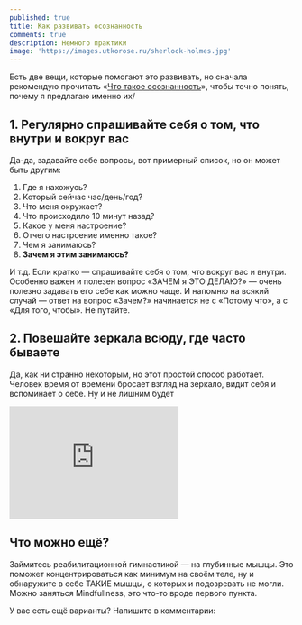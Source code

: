 ```yaml
---
published: true
title: Как развивать осознанность
comments: true
description: Немного практики
image: 'https://images.utkorose.ru/sherlock-holmes.jpg'
---
```

Есть две вещи, которые помогают это развивать, но сначала рекомендую прочитать «[Что такое осознанность](/awareness)», чтобы точно понять, почему я предлагаю именно их/

## 1. Регулярно спрашивайте себя о том, что внутри и вокруг вас

Да-да, задавайте себе вопросы, вот примерный список, но он может быть другим:

1. Где я нахожусь?
1. Который сейчас час/день/год?
1. Что меня окружает?
1. Что происходило 10 минут назад?
1. Какое у меня настроение?
1. Отчего настроение именно такое?
1. Чем я занимаюсь?
1. **Зачем я этим занимаюсь?**

И т.д. Если кратко — спрашивайте себя о том, что вокруг вас и внутри. Особенно важен и полезен вопрос «ЗАЧЕМ я ЭТО ДЕЛАЮ?» — очень полезно задавать его себе как можно чаще. И напомню на всякий случай — ответ на вопрос «Зачем?» начинается не с «Потому что», а с «Для того, чтобы». Не путайте.

## 2. Повешайте зеркала всюду, где часто бываете

Да, как ни странно некоторым, но этот простой способ работает. Человек время от времени бросает взгляд на зеркало, видит себя и вспоминает о себе. Ну и не лишним будет 

<iframe width="300" height="200" src="https://www.youtube.com/embed/vId_m1i0C6s" frameborder="0" allow="accelerometer; autoplay; clipboard-write; encrypted-media; gyroscope; picture-in-picture" allowfullscreen></iframe>

## Что можно ещё?

Займитесь реабилитационной гимнастикой — на глубинные мышцы. Это поможет концентрироваться как минимум на своём теле, ну и обнаружите в себе ТАКИЕ мышцы, о которых и подозревать не могли. Можно заняться Mindfullness, это что-то вроде первого пункта. 

У вас есть ещё варианты? Напишите в комментарии:
